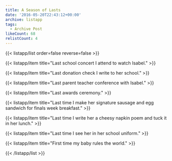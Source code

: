 ```yaml
---
title: A Season of Lasts
date: '2016-05-20T22:43:12+00:00'
archive: listapp
tags: 
  - Archive Post
likeCount: 68
relistCount: 4
---
```



{{< listapp/list order=false reverse=false >}}

   {{< listapp/item title="Last school concert I attend to watch Isabel." >}}

   {{< listapp/item title="Last donation check I write to her school." >}}

   {{< listapp/item title="Last parent teacher conference with Isabel." >}}

   {{< listapp/item title="Last awards ceremony." >}}

   {{< listapp/item title="Last time I make her signature sausage and egg sandwich for finals week breakfast." >}}

   {{< listapp/item title="Last time I write her a cheesy napkin poem and tuck it in her lunch." >}}

   {{< listapp/item title="Last time I see her in her school uniform." >}}

   {{< listapp/item title="First time my baby rules the world." >}}

{{< /listapp/list >}}
